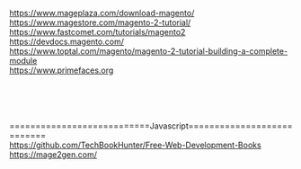 https://www.mageplaza.com/download-magento/ <br>
https://www.magestore.com/magento-2-tutorial/ <br>
https://www.fastcomet.com/tutorials/magento2 <br>
https://devdocs.magento.com/ <br>
https://www.toptal.com/magento/magento-2-tutorial-building-a-complete-module <br>
https://www.primefaces.org <br>
<br>
<br>
<br>
<br>

===========================Javascript===========================<br>
https://github.com/TechBookHunter/Free-Web-Development-Books <br>
https://mage2gen.com/
